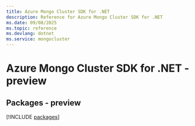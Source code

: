 ```yaml
---
title: Azure Mongo Cluster SDK for .NET
description: Reference for Azure Mongo Cluster SDK for .NET
ms.date: 09/08/2025
ms.topic: reference
ms.devlang: dotnet
ms.service: mongocluster
---
```

# Azure Mongo Cluster SDK for .NET - preview
## Packages - preview
[!INCLUDE [packages](mongo-cluster-index.md)]